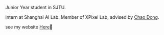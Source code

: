Junior Year student in SJTU.

Intern at Shanghai AI Lab. Member of XPixel Lab, advised by [Chao Dong](http://xpixel.group/2010/01/20/chaodong.html).
 
see my website [Here](bytetriper.github.io)👯

<!--
**bytetriper/bytetriper** is a ✨ _special_ ✨ repository because its `README.md` (this file) appears on your GitHub profile.

Here are some ideas to get you started:

- 🔭 I’m currently working on ...
- 🌱 I’m currently learning ...
- 👯 I’m looking to collaborate on ...
- 🤔 I’m looking for help with ...
- 💬 Ask me about ...
- 📫 How to reach me: ...
- 😄 Pronouns: ...
- ⚡ Fun fact: ...
-->
